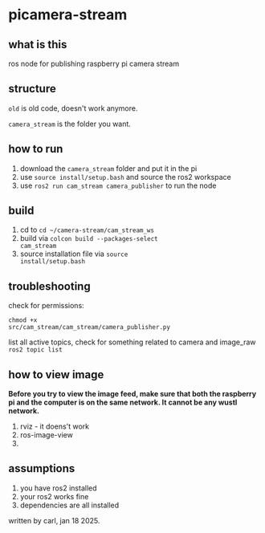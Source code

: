 # picamera-stream 


## what is this
ros node for publishing raspberry pi camera stream 


## structure
<code>old</code> is old code, doesn't work anymore. 

<code>camera_stream</code> is the folder you want. 


## how to run
1. download the <code>camera_stream</code> folder and put it in the pi
2. use <code>source install/setup.bash</code> and source the ros2 workspace 
3. use <code>ros2 run cam_stream camera_publisher</code> to run the node

## build 
1. cd to <code>cd ~/camera-stream/cam_stream_ws</code>
2. build via <code>colcon build --packages-select cam_stream</code>
3. source installation file via <code>source install/setup.bash</code>


## troubleshooting
check for permissions: 

<code>chmod +x src/cam_stream/cam_stream/camera_publisher.py</code>

list all active topics, check for something related to camera and image_raw
<code>ros2 topic list</code>


## how to view image
**Before you try to view the image feed, make sure that both the raspberry pi and the computer is on the same network. It cannot be any wustl network.**
1. rviz - it doens't work
2. ros-image-view
3. 

## assumptions
1. you have ros2 installed
2. your ros2 works fine
3. dependencies are all installed



written by carl, jan 18 2025. 
